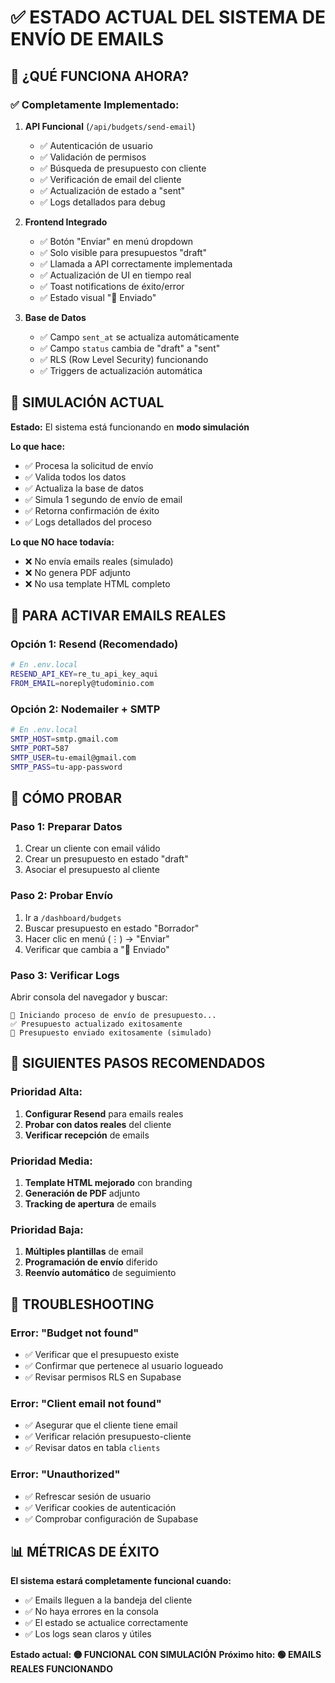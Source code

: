 # ✅ ESTADO ACTUAL DEL SISTEMA DE ENVÍO DE EMAILS

## 🎯 ¿QUÉ FUNCIONA AHORA?

### ✅ Completamente Implementado:
1. **API Funcional** (`/api/budgets/send-email`)
   - ✅ Autenticación de usuario
   - ✅ Validación de permisos
   - ✅ Búsqueda de presupuesto con cliente
   - ✅ Verificación de email del cliente
   - ✅ Actualización de estado a "sent"
   - ✅ Logs detallados para debug

2. **Frontend Integrado**
   - ✅ Botón "Enviar" en menú dropdown
   - ✅ Solo visible para presupuestos "draft"
   - ✅ Llamada a API correctamente implementada
   - ✅ Actualización de UI en tiempo real
   - ✅ Toast notifications de éxito/error
   - ✅ Estado visual "📧 Enviado"

3. **Base de Datos**
   - ✅ Campo `sent_at` se actualiza automáticamente
   - ✅ Campo `status` cambia de "draft" a "sent"
   - ✅ RLS (Row Level Security) funcionando
   - ✅ Triggers de actualización automática

## 🔄 SIMULACIÓN ACTUAL

**Estado:** El sistema está funcionando en **modo simulación**

**Lo que hace:**
- ✅ Procesa la solicitud de envío
- ✅ Valida todos los datos
- ✅ Actualiza la base de datos
- ✅ Simula 1 segundo de envío de email
- ✅ Retorna confirmación de éxito
- ✅ Logs detallados del proceso

**Lo que NO hace todavía:**
- ❌ No envía emails reales (simulado)
- ❌ No genera PDF adjunto
- ❌ No usa template HTML completo

## 📧 PARA ACTIVAR EMAILS REALES

### Opción 1: Resend (Recomendado)
```bash
# En .env.local
RESEND_API_KEY=re_tu_api_key_aqui
FROM_EMAIL=noreply@tudominio.com
```

### Opción 2: Nodemailer + SMTP
```bash
# En .env.local
SMTP_HOST=smtp.gmail.com
SMTP_PORT=587
SMTP_USER=tu-email@gmail.com
SMTP_PASS=tu-app-password
```

## 🧪 CÓMO PROBAR

### Paso 1: Preparar Datos
1. Crear un cliente con email válido
2. Crear un presupuesto en estado "draft"
3. Asociar el presupuesto al cliente

### Paso 2: Probar Envío
1. Ir a `/dashboard/budgets`
2. Buscar presupuesto en estado "Borrador"
3. Hacer clic en menú (⋮) → "Enviar"
4. Verificar que cambia a "📧 Enviado"

### Paso 3: Verificar Logs
Abrir consola del navegador y buscar:
```
🚀 Iniciando proceso de envío de presupuesto...
✅ Presupuesto actualizado exitosamente
📧 Presupuesto enviado exitosamente (simulado)
```

## 🚀 SIGUIENTES PASOS RECOMENDADOS

### Prioridad Alta:
1. **Configurar Resend** para emails reales
2. **Probar con datos reales** del cliente
3. **Verificar recepción** de emails

### Prioridad Media:
1. **Template HTML mejorado** con branding
2. **Generación de PDF** adjunto
3. **Tracking de apertura** de emails

### Prioridad Baja:
1. **Múltiples plantillas** de email
2. **Programación de envío** diferido
3. **Reenvío automático** de seguimiento

## 🔧 TROUBLESHOOTING

### Error: "Budget not found"
- ✅ Verificar que el presupuesto existe
- ✅ Confirmar que pertenece al usuario logueado
- ✅ Revisar permisos RLS en Supabase

### Error: "Client email not found" 
- ✅ Asegurar que el cliente tiene email
- ✅ Verificar relación presupuesto-cliente
- ✅ Revisar datos en tabla `clients`

### Error: "Unauthorized"
- ✅ Refrescar sesión de usuario
- ✅ Verificar cookies de autenticación
- ✅ Comprobar configuración de Supabase

## 📊 MÉTRICAS DE ÉXITO

**El sistema estará completamente funcional cuando:**
- ✅ Emails lleguen a la bandeja del cliente
- ✅ No haya errores en la consola
- ✅ El estado se actualice correctamente
- ✅ Los logs sean claros y útiles

**Estado actual: 🟡 FUNCIONAL CON SIMULACIÓN**
**Próximo hito: 🟢 EMAILS REALES FUNCIONANDO**
